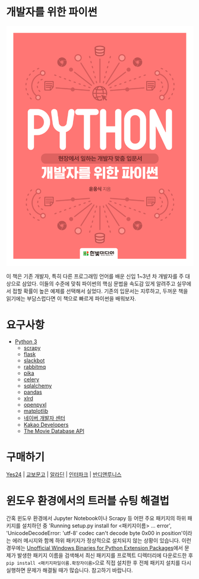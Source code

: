 # 개발자를 위한 파이썬

![개발자를 위한 파이썬 표지](cover.jpg)

이 책은 기존 개발자, 특히 다른 프로그래밍 언어를 배운 신입 1~3년 차 개발자를 주 대상으로 삼았다. 이들의 수준에 맞춰 파이썬의 핵심 문법을 속도감 있게 알려주고 실무에서 접할 확률이 높은 예제를 선택해서 실었다. 기존의 입문서는 지루하고, 두꺼운 책을 읽기에는 부담스럽다면 이 책으로 빠르게 파이썬을 배워보자.

# 요구사항

* [Python 3](https://www.python.org/downloads/)
  * [scrapy](https://scrapy.org/)
  * [flask](http://flask.pocoo.org/)
  * [slackbot](https://github.com/lins05/slackbot)
  * [rabbitmq](https://www.rabbitmq.com/)
  * [pika](https://pypi.python.org/pypi/pika)
  * [celery](http://www.celeryproject.org/)
  * [sqlalchemy](https://www.sqlalchemy.org/)
  * [pandas](http://pandas.pydata.org/)
  * [xlrd](https://pypi.python.org/pypi/xlrd)
  * [openpyxl](https://bitbucket.org/openpyxl/openpyxl/src)
  * [matplotlib](https://matplotlib.org/)
  * [네이버 개발자 센터](https://developers.naver.com/main/)
  * [Kakao Developers](https://developers.kakao.com/)
  * [The Movie Database API](https://developers.themoviedb.org/4/getting-started)

# 구매하기

[Yes24](http://goo.gl/NuzyEj) | [교보문고](https://goo.gl/DgFHDf) | [알라딘](https://goo.gl/tKawcG) | [인터파크](https://goo.gl/iUokXU) | [반디앤루니스](https://goo.gl/zankH4)

# 윈도우 환경에서의 트러블 슈팅 해결법

간혹 윈도우 환경에서 Jupyter Notebook이나 Scrapy 등 어떤 주요 패키지의 하위 패키지를 설치하던 중 'Running setup.py install for <패키지이름> ... error', 'UnicodeDecodeError: 'utf-8' codec can't decode byte 0x00 in position'이라는 에러 메시지와 함께 하위 패키지가 정상적으로 설치되지 않는 상황이 있습니다. 이런 경우에는 [Unofficial Windows Binaries for Python Extension Packages](https://www.lfd.uci.edu/~gohlke/pythonlibs/)에서 문제가 발생한 패키지 이름을 검색해서 최신 패키지를 프로젝트 디렉터리에 다운로드한 후 `pip install <패키지파일이름.확장자이름>`으로 직접 설치한 후 전체 패키지 설치를 다시 실행하면 문제가 해결될 때가 많습니다. 참고하기 바랍니다.

